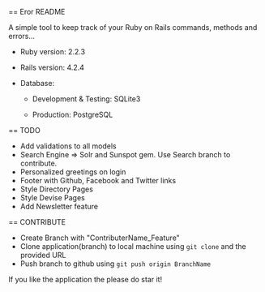 == Eror README

A simple tool to keep track of your Ruby on Rails commands, methods and errors...


* Ruby version: 2.2.3

* Rails version: 4.2.4

* Database: 
	
	* Development & Testing: SQLite3

	* Production: PostgreSQL


== TODO
* Add validations to all models
* Search Engine => Solr and Sunspot gem. Use Search branch to contribute.
* Personalized greetings on login
* Footer with Github, Facebook and Twitter links
* Style Directory Pages
* Style Devise Pages
* Add Newsletter feature


== CONTRIBUTE

* Create Branch with "ContributerName_Feature"
* Clone application(branch) to local machine using `git clone` and the provided URL
* Push branch to github using `git push origin BranchName`

If you like the application the please do star it!